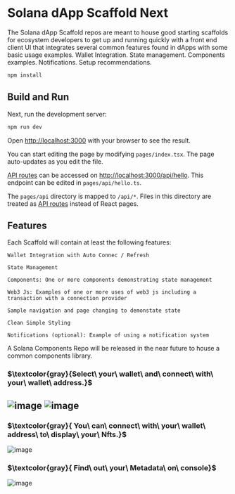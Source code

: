 
# Solana dApp Scaffold Next

The Solana dApp Scaffold repos are meant to house good starting scaffolds for ecosystem developers to get up and running quickly with a front end client UI that integrates several common features found in dApps with some basic usage examples. Wallet Integration. State management. Components examples. Notifications. Setup recommendations.


```bash
npm install

```

## Build and Run

Next, run the development server:

```bash
npm run dev

```

Open [http://localhost:3000](http://localhost:3000) with your browser to see the result.

You can start editing the page by modifying `pages/index.tsx`. The page auto-updates as you edit the file.

[API routes](https://nextjs.org/docs/api-routes/introduction) can be accessed on [http://localhost:3000/api/hello](http://localhost:3000/api/hello). This endpoint can be edited in `pages/api/hello.ts`.

The `pages/api` directory is mapped to `/api/*`. Files in this directory are treated as [API routes](https://nextjs.org/docs/api-routes/introduction) instead of React pages.

## Features

Each Scaffold will contain at least the following features:

```
Wallet Integration with Auto Connec / Refresh

State Management

Components: One or more components demonstrating state management

Web3 Js: Examples of one or more uses of web3 js including a transaction with a connection provider

Sample navigation and page changing to demonstate state

Clean Simple Styling 

Notifications (optional): Example of using a notification system

```

A Solana Components Repo will be released in the near future to house a common components library.


### $\textcolor{gray}{Select\ your\ wallet\ and\ connect\ with\ your\ wallet\ address.}$ 

![image](https://user-images.githubusercontent.com/109158340/208193420-ecbf3f3a-bd2c-4e41-a3a7-b6522908c49a.png)
![image](https://user-images.githubusercontent.com/109158340/208192486-7348a1d4-dadd-463f-8291-fba48a57f65f.png)
---
### $\textcolor{gray}{ You\ can\ connect\ with\ your\ wallet\ address\ to\ display\ your\ Nfts.}$ 

![image](https://user-images.githubusercontent.com/109158340/208232611-667b1cc4-6492-49cd-8053-ca7e4947cfa8.png)

### $\textcolor{gray}{  Find\ out\ your\ Metadata\ on\ console}$
![image](https://user-images.githubusercontent.com/109158340/208253491-c7deb7a9-d41e-4f67-9b23-2d3bdfc6405c.png)





